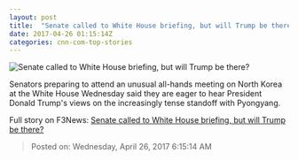 ```yaml
---
layout: post
title:  "Senate called to White House briefing, but will Trump be there?"
date: 2017-04-26 01:15:14Z
categories: cnn-com-top-stories
---
```


![Senate called to White House briefing, but will Trump be there?](http://i2.cdn.cnn.com/cnnnext/dam/assets/170405100406-13-north-korea-weapons-super-tease.jpg)

Senators preparing to attend an unusual all-hands meeting on North Korea at the White House Wednesday said they are eager to hear President Donald Trump's views on the increasingly tense standoff with Pyongyang.


Full story on F3News: [Senate called to White House briefing, but will Trump be there?](http://www.f3nws.com/n/KDrUBD)

> Posted on: Wednesday, April 26, 2017 6:15:14 AM
